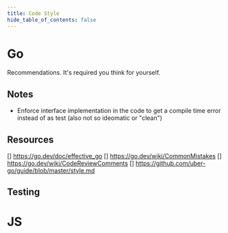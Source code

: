 ```yaml
---
title: Code Style
hide_table_of_contents: false
---
```


# Go
Recommendations. It's required you think for yourself.




## Notes
* Enforce interface implementation in the code to get a compile time error instead of as test (also not so ideomatic or "clean")




## Resources
[] https://go.dev/doc/effective_go
[] https://go.dev/wiki/CommonMistakes
[] https://go.dev/wiki/CodeReviewComments
[] https://github.com/uber-go/guide/blob/master/style.md

## Testing

# JS